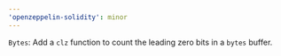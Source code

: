 ```yaml
---
'openzeppelin-solidity': minor
---
```


`Bytes`: Add a `clz` function to count the leading zero bits in a `bytes` buffer.
